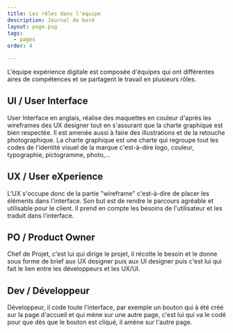 ```yaml
---
title: Les rôles dans l'équipe
description: Journal de bord
layout: page.pug
tags:
  - pages
order: 4

---
```


L'équipe expérience digitale est composée d'équipes qui ont différentes aires de compétences et se partagent le travail en plusieurs rôles.


## UI / User Interface
User Interface en anglais, réalise des maquettes en couleur d'après les wireframes des UX designer tout en s'assurant que la charte graphique est bien respectée. Il est amenée aussi à faire des illustrations et de la retouche photographique.
La charte graphique est une charte qui regroupe tout les codes de l'identité visuel de la marque c'est-à-dire logo, couleur, typographie, pictogramme, photo,...


## UX / User eXperience
L'UX s'occupe donc de la partie "wireframe" c'est-à-dire de placer les éléments dans l'interface. Son but est de rendre le parcours agréable et utilisable pour le client. Il prend en compte les besoins de l'utilisateur et les traduit dans l'interface.

## PO / Product Owner
Chef de Projet, c'est lui qui dirige le projet, il récolte le besoin et le donne sous forme de brief aux UX designer puis aux UI designer puis c'est lui qui fait le lien entre les développeurs et les UX/UI.

## Dev / Développeur
Développeur, il code toute l'interface, par exemple un bouton qui à été créé sur la page d'accueil et qui mène sur une autre page, c'est lui qui va le codé pour que dès que le bouton est cliqué, il amène sur l'autre page.
